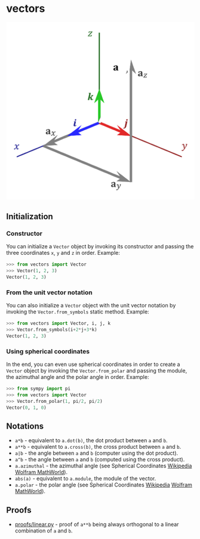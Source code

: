 # vectors

![Vectors](images/vectors.png)

## Initialization

### Constructor
You can initialize a `Vector` object by invoking its constructor and passing the three coordinates `x`, `y` and `z` in order. Example:

```python
>>> from vectors import Vector
>>> Vector(1, 2, 3)
Vector(1, 2, 3)
```

### From the unit vector notation
You can also initialize a ```Vector``` object with the unit vector notation by invoking the ```Vector.from_symbols``` static method. Example:

```python
>>> from vectors import Vector, i, j, k
>>> Vector.from_symbols(i+2*j+3*k)
Vector(1, 2, 3)
```

### Using spherical coordinates
In the end, you can even use spherical coordinates in order to create a ```Vector``` object by invoking the ```Vector.from_polar``` and passing the module, the azimuthal angle and the polar angle in order. Example:

```python
>>> from sympy import pi
>>> from vectors import Vector
>>> Vector.from_polar(1, pi/2, pi/2) 
Vector(0, 1, 0)
```

## Notations
   - `a*b` - equivalent to `a.dot(b)`, the dot product between `a` and `b`.
   - `a**b` - equivalent to `a.cross(b)`, the cross product between `a` and `b`.
   - `a|b` - the angle between `a` and `b` (computer using the dot product).
   - `a^b` - the angle between `a` and `b` (computed using the cross product).
   - `a.azimuthal` - the azimuthal angle (see Spherical Coordinates [Wikipedia](https://en.wikipedia.org/wiki/Spherical_coordinate_system) [Wolfram MathWorld](https://mathworld.wolfram.com/SphericalCoordinates.html)).
   - `abs(a)` - equivalent to `a.module`, the module of the vector.
   - `a.polar` - the polar angle (see Spherical Coordinates [Wikipedia](https://en.wikipedia.org/wiki/Spherical_coordinate_system) [Wolfram MathWorld](https://mathworld.wolfram.com/SphericalCoordinates.html)).

## Proofs
- [proofs/linear.py](proofs/linear.py) - proof of `a**b` being always orthogonal to a linear combination of `a` and `b`.